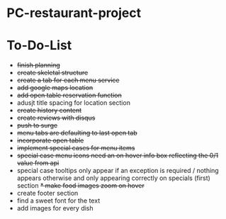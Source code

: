 # PC-restaurant-project

# To-Do-List 
* <del>finish planning</del>
* <del>create skeletal structure</del>
* <del>create a tab for each menu service</del>
* <del>add google maps location</del>
* <del>add open table reservation function</del>
* adusjt title spacing for location section
* <del>create history content</del>
* <del>create reviews with disqus</del>
* <del>push to surge<del>
* <del>menu tabs are defaulting to last open tab<del>
* <del>incorporate open table</del>
* <del>implement special cases for menu items<del>
* <del>special case menu icons need an on hover info box reflecting the 0/1 value from api<del>
* special case tooltips only appear if an exception is required / nothing appears otherwise and only appearing correctly on specials (first) section
<del>* make food images zoom on hover</del>
* create footer section
* find a sweet font for the text
* add images for every dish

  

